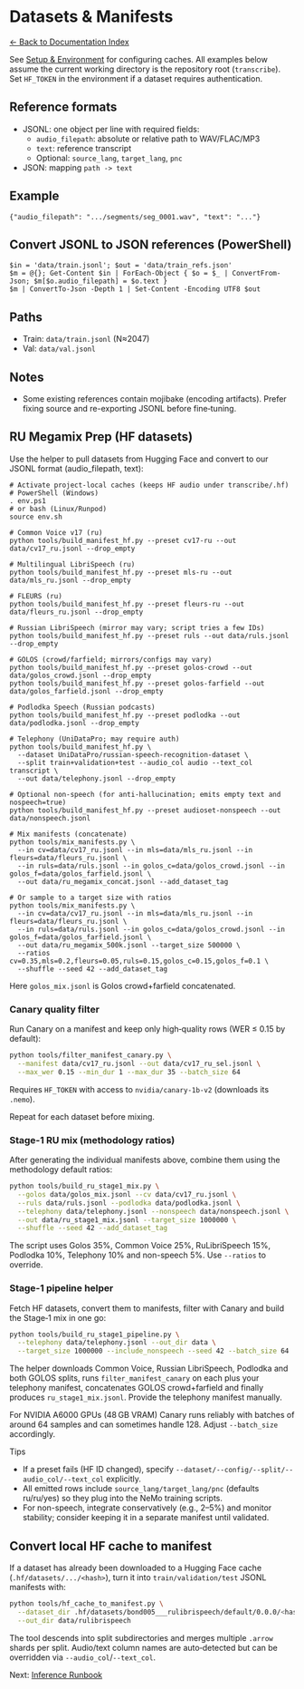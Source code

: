 # Datasets & Manifests
[← Back to Documentation Index](README.md)

See [Setup & Environment](ENV.md) for configuring caches. All examples below
assume the current working directory is the repository root (`transcribe`).
Set `HF_TOKEN` in the environment if a dataset requires authentication.

## Reference formats
- JSONL: one object per line with required fields:
  - `audio_filepath`: absolute or relative path to WAV/FLAC/MP3
  - `text`: reference transcript
  - Optional: `source_lang`, `target_lang`, `pnc`
- JSON: mapping `path -> text`

## Example
```
{"audio_filepath": ".../segments/seg_0001.wav", "text": "..."}
```

## Convert JSONL to JSON references (PowerShell)
```
$in = 'data/train.jsonl'; $out = 'data/train_refs.json'
$m = @{}; Get-Content $in | ForEach-Object { $o = $_ | ConvertFrom-Json; $m[$o.audio_filepath] = $o.text }
$m | ConvertTo-Json -Depth 1 | Set-Content -Encoding UTF8 $out
```

## Paths
- Train: `data/train.jsonl` (N≈2047)
- Val: `data/val.jsonl`

## Notes
- Some existing references contain mojibake (encoding artifacts). Prefer fixing source and re-exporting JSONL before fine‑tuning.

## RU Megamix Prep (HF datasets)

Use the helper to pull datasets from Hugging Face and convert to our JSONL format (audio_filepath, text):

```
# Activate project-local caches (keeps HF audio under transcribe/.hf)
# PowerShell (Windows)
. env.ps1
# or bash (Linux/Runpod)
source env.sh

# Common Voice v17 (ru)
python tools/build_manifest_hf.py --preset cv17-ru --out data/cv17_ru.jsonl --drop_empty

# Multilingual LibriSpeech (ru)
python tools/build_manifest_hf.py --preset mls-ru --out data/mls_ru.jsonl --drop_empty

# FLEURS (ru)
python tools/build_manifest_hf.py --preset fleurs-ru --out data/fleurs_ru.jsonl --drop_empty

# Russian LibriSpeech (mirror may vary; script tries a few IDs)
python tools/build_manifest_hf.py --preset ruls --out data/ruls.jsonl --drop_empty

# GOLOS (crowd/farfield; mirrors/configs may vary)
python tools/build_manifest_hf.py --preset golos-crowd --out data/golos_crowd.jsonl --drop_empty
python tools/build_manifest_hf.py --preset golos-farfield --out data/golos_farfield.jsonl --drop_empty

# Podlodka Speech (Russian podcasts)
python tools/build_manifest_hf.py --preset podlodka --out data/podlodka.jsonl --drop_empty

# Telephony (UniDataPro; may require auth)
python tools/build_manifest_hf.py \
  --dataset UniDataPro/russian-speech-recognition-dataset \
  --split train+validation+test --audio_col audio --text_col transcript \
  --out data/telephony.jsonl --drop_empty

# Optional non-speech (for anti-hallucination; emits empty text and nospeech=true)
python tools/build_manifest_hf.py --preset audioset-nonspeech --out data/nonspeech.jsonl

# Mix manifests (concatenate)
python tools/mix_manifests.py \
  --in cv=data/cv17_ru.jsonl --in mls=data/mls_ru.jsonl --in fleurs=data/fleurs_ru.jsonl \
  --in ruls=data/ruls.jsonl --in golos_c=data/golos_crowd.jsonl --in golos_f=data/golos_farfield.jsonl \
  --out data/ru_megamix_concat.jsonl --add_dataset_tag

# Or sample to a target size with ratios
python tools/mix_manifests.py \
  --in cv=data/cv17_ru.jsonl --in mls=data/mls_ru.jsonl --in fleurs=data/fleurs_ru.jsonl \
  --in ruls=data/ruls.jsonl --in golos_c=data/golos_crowd.jsonl --in golos_f=data/golos_farfield.jsonl \
  --out data/ru_megamix_500k.jsonl --target_size 500000 \
  --ratios cv=0.35,mls=0.2,fleurs=0.05,ruls=0.15,golos_c=0.15,golos_f=0.1 \
  --shuffle --seed 42 --add_dataset_tag
```

Here `golos_mix.jsonl` is Golos crowd+farfield concatenated.

### Canary quality filter
Run Canary on a manifest and keep only high‑quality rows (WER ≤ 0.15 by default):

```bash
python tools/filter_manifest_canary.py \
  --manifest data/cv17_ru.jsonl --out data/cv17_ru_sel.jsonl \
  --max_wer 0.15 --min_dur 1 --max_dur 35 --batch_size 64
```

Requires `HF_TOKEN` with access to `nvidia/canary-1b-v2` (downloads its `.nemo`).

Repeat for each dataset before mixing.

### Stage-1 RU mix (methodology ratios)
After generating the individual manifests above, combine them using the methodology default ratios:

```bash
python tools/build_ru_stage1_mix.py \
  --golos data/golos_mix.jsonl --cv data/cv17_ru.jsonl \
  --ruls data/ruls.jsonl --podlodka data/podlodka.jsonl \
  --telephony data/telephony.jsonl --nonspeech data/nonspeech.jsonl \
  --out data/ru_stage1_mix.jsonl --target_size 1000000 \
  --shuffle --seed 42 --add_dataset_tag
```

The script uses Golos 35%, Common Voice 25%, RuLibriSpeech 15%, Podlodka 10%, Telephony 10% and non-speech 5%.
Use `--ratios` to override.

### Stage-1 pipeline helper
Fetch HF datasets, convert them to manifests, filter with Canary and build the Stage‑1 mix in one go:

```bash
python tools/build_ru_stage1_pipeline.py \
  --telephony data/telephony.jsonl --out_dir data \
  --target_size 1000000 --include_nonspeech --seed 42 --batch_size 64
```

The helper downloads Common Voice, Russian LibriSpeech, Podlodka and both GOLOS
splits, runs `filter_manifest_canary` on each plus your telephony manifest,
concatenates GOLOS crowd+farfield and finally produces `ru_stage1_mix.jsonl`.
Provide the telephony manifest manually.

For NVIDIA A6000 GPUs (48 GB VRAM) Canary runs reliably with batches of around
64 samples and can sometimes handle 128. Adjust `--batch_size` accordingly.

Tips
- If a preset fails (HF ID changed), specify `--dataset/--config/--split/--audio_col/--text_col` explicitly.
- All emitted rows include `source_lang/target_lang/pnc` (defaults ru/ru/yes) so they plug into the NeMo training scripts.
- For non-speech, integrate conservatively (e.g., 2–5%) and monitor stability; consider keeping it in a separate manifest until validated.

## Convert local HF cache to manifest

If a dataset has already been downloaded to a Hugging Face cache (`.hf/datasets/.../<hash>`), turn it into `train/validation/test` JSONL manifests with:

```bash
python tools/hf_cache_to_manifest.py \
  --dataset_dir .hf/datasets/bond005___rulibrispeech/default/0.0.0/<hash> \
  --out_dir data/rulibrispeech
```

The tool descends into split subdirectories and merges multiple `.arrow` shards per split. Audio/text column names are auto‑detected but can be overridden via `--audio_col`/`--text_col`.

Next: [Inference Runbook](RUNBOOK.md)
